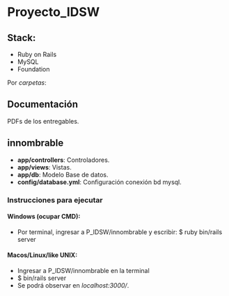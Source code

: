 # Proyecto_IDSW

## Stack:

* Ruby on Rails
* MySQL
* Foundation

Por _carpetas_:

## Documentación

PDFs de los entregables.


## innombrable

* **app/controllers**: Controladores.
* **app/views**: Vistas.
* **app/db**: Modelo Base de datos.
* **config/database.yml**: Configuración conexión bd mysql.

### Instrucciones para ejecutar

#### Windows (ocupar CMD):

* Por terminal, ingresar a P_IDSW/innombrable y escribir: $ ruby bin/rails server

#### Macos/Linux/like UNIX:

* Ingresar a P_IDSW/innombrable en la terminal
* $ bin/rails server
* Se podrá observar en _localhost:3000/_.
